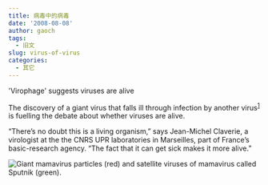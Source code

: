 ```yaml
---
title: 病毒中的病毒
date: '2008-08-08'
author: gaoch
tags:
  - 旧文
slug: virus-of-virus
categories:
  - 其它
---
```


'Virophage' suggests viruses are alive

The discovery of a giant virus that falls ill through infection by
another
virus<sup>[1](http://www.nature.com/news/2008/080807/full/454677a.html#B1)</sup>
is fuelling the debate about whether viruses are alive.

“There’s no doubt this is a living organism,” says Jean-Michel Claverie,
a virologist at the the CNRS UPR laboratories in Marseilles, part of
France’s basic-research agency. “The fact that it can get sick makes it
more alive.”

![Giant mamavirus particles (red) and satellite viruses of mamavirus
called Sputnik
(green).](http://www.nature.com/news/2008/080806/images/454677a-i2.0.jpg)
